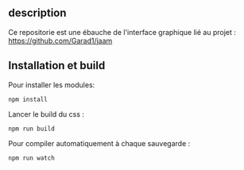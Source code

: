 ## description
Ce repositorie est une ébauche de l'interface graphique lié au projet : https://github.com/Garad1/jaam

## Installation et build

Pour installer les modules:
```
npm install
```

Lancer le build du css :
```
npm run build
```

Pour compiler automatiquement à chaque sauvegarde :
```
npm run watch
```